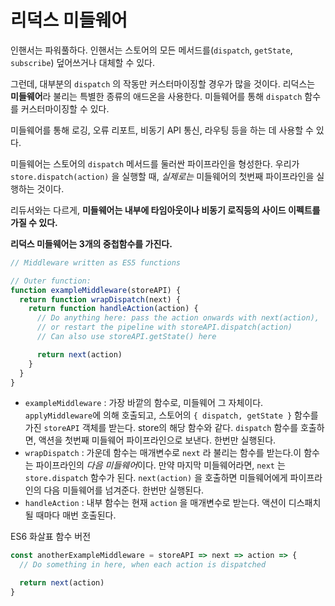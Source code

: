 # 리덕스 미들웨어

인핸서는 파워풀하다. 인핸서는 스토어의 모든 메서드를(`dispatch`, `getState`, `subscribe`) 덮어쓰거나 대체할 수 있다.

그런데, 대부분의 `dispatch` 의 작동만 커스터마이징할 경우가 많을 것이다. 리덕스는 **미들웨어**라 불리는 특별한 종류의 애드온을 사용한다. 미들웨어를 통해 `dispatch` 함수를 커스터마이징할 수 있다.

미들웨어를 통해 로깅, 오류 리포트, 비동기 API 통신, 라우팅 등을 하는 데 사용할 수 있다.

미들웨어는 스토어의 `dispatch` 메서드를 둘러싼 파이프라인을 형성한다. 우리가 `store.dispatch(action)` 을 실행할 때, *실제로는* 미들웨어의 첫번째 파이프라인을 실행하는 것이다.

리듀서와는 다르게, **미들웨어는 내부에 타임아웃이나 비동기 로직등의 사이드 이펙트를 가질 수 있다.**

**리덕스 미들웨어는 3개의 중첩함수를 가진다.**

```js
// Middleware written as ES5 functions

// Outer function:
function exampleMiddleware(storeAPI) {
  return function wrapDispatch(next) {
    return function handleAction(action) {
      // Do anything here: pass the action onwards with next(action),
      // or restart the pipeline with storeAPI.dispatch(action)
      // Can also use storeAPI.getState() here

      return next(action)
    }
  }
}
```

- `exampleMiddleware` : 가장 바깥의 함수로, 미들웨어 그 자체이다. `applyMiddleware`에 의해 호출되고, 스토어의 `{ dispatch, getState }` 함수를 가진 `storeAPI` 객체를 받는다. store의 해당 함수와 같다. `dispatch` 함수를 호출하면, 액션을 첫번째 미들웨어 파이프라인으로 보낸다. 한번만 실행된다.
- `wrapDispatch` : 가운데 함수는 매개변수로 `next` 라 불리는 함수를 받는다.이 함수는 파이프라인의 *다음 미들웨어*이다. 만약 마지막 미들웨어라면, `next` 는 `store.dispatch` 함수가 된다. `next(action)` 을 호출하면 미들웨어에게 파이프라인의 다음 미들웨어를 넘겨준다. 한번만 실행된다.
- `handleAction` : 내부 함수는 현재 `action` 을 매개변수로 받는다. 액션이 디스패치될 때마다 매번 호출된다.

ES6 화살표 함수 버전

```js
const anotherExampleMiddleware = storeAPI => next => action => {
  // Do something in here, when each action is dispatched

  return next(action)
}
```
